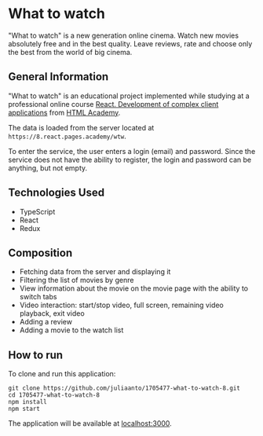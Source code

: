 # What to watch
"What to watch" is a new generation online cinema. Watch new movies absolutely free and in the best quality. Leave reviews, rate and choose only the best from the world of big cinema.


## General Information
"What to watch" is an educational project implemented while studying at a professional online course [React. Development of complex client applications](https://htmlacademy.ru/intensive/react) from [HTML Academy](https://htmlacademy.ru/).

The data is loaded from the server located at `https://8.react.pages.academy/wtw`.

To enter the service, the user enters a login (email) and password. Since the service does not have the ability to register, the login and password can be anything, but not empty.

## Technologies Used
- TypeScript
- React
- Redux


## Сomposition
- Fetching data from the server and displaying it
- Filtering the list of movies by genre
- View information about the movie on the movie page with the ability to switch tabs
- Video interaction: start/stop video, full screen, remaining video playback, exit video
- Adding a review
- Adding a movie to the watch list


## How to run
To clone and run this application:

```
git clone https://github.com/juliaanto/1705477-what-to-watch-8.git
cd 1705477-what-to-watch-8
npm install
npm start
```
The application will be available at [localhost:3000](http://localhost:3000).
